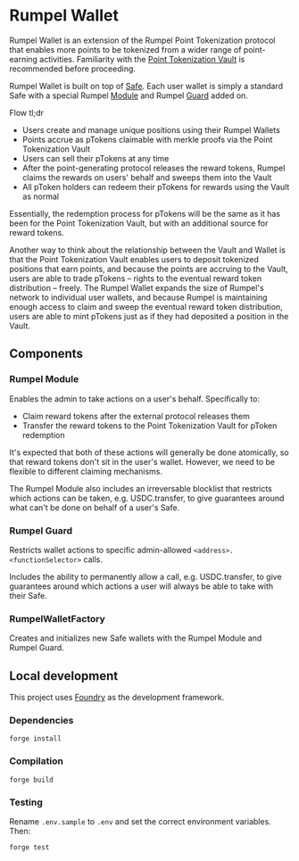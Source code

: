 # Rumpel Wallet

Rumpel Wallet is an extension of the Rumpel Point Tokenization protocol that enables more points to be tokenized from a wider range of point-earning activities. Familiarity with the [Point Tokenization Vault](https://github.com/sense-finance/point-tokenization-vault) is recommended before proceeding.

Rumpel Wallet is built on top of [Safe](https://docs.gnosis.io/safe/latest/). Each user wallet is simply a standard Safe with a special Rumpel [Module](https://docs.safe.global/advanced/smart-account-modules) and Rumpel [Guard](https://docs.safe.global/advanced/smart-account-guards) added on.

Flow tl;dr
- Users create and manage unique positions using their Rumpel Wallets
- Points accrue as pTokens claimable with merkle proofs via the Point Tokenization Vault
- Users can sell their pTokens at any time
- After the point-generating protocol releases the reward tokens, Rumpel claims the rewards on users' behalf and sweeps them into the Vault
- All pToken holders can redeem their pTokens for rewards using the Vault as normal

Essentially, the redemption process for pTokens will be the same as it has been for the Point Tokenization Vault, but with an additional source for reward tokens.

Another way to think about the relationship between the Vault and Wallet is that the Point Tokenization Vault enables users to deposit tokenized positions that earn points, and because the points are accruing to the Vault, users are able to trade pTokens – rights to the eventual reward token distribution – freely. The Rumpel Wallet expands the size of Rumpel's network to individual user wallets, and because Rumpel is maintaining enough access to claim and sweep the eventual reward token distribution, users are able to mint pTokens just as if they had deposited a position in the Vault.

## Components

### Rumpel Module

Enables the admin to take actions on a user's behalf. Specifically to:
- Claim reward tokens after the external protocol releases them
- Transfer the reward tokens to the Point Tokenization Vault for pToken redemption

It's expected that both of these actions will generally be done atomically, so that reward tokens don't sit in the user's wallet. However, we need to be flexible to different claiming mechanisms.

The Rumpel Module also includes an irreversable blocklist that restricts which actions can be taken, e.g. USDC.transfer, to give guarantees around what can't be done on behalf of a user's Safe. 

### Rumpel Guard

Restricts wallet actions to specific admin-allowed `<address>.<functionSelector>` calls. 

Includes the ability to permanently allow a call, e.g. USDC.transfer, to give guarantees around which actions a user will always be able to take with their Safe.

### RumpelWalletFactory

Creates and initializes new Safe wallets with the Rumpel Module and Rumpel Guard.

## Local development

This project uses [Foundry](https://github.com/gakonst/foundry) as the development framework.

### Dependencies

```
forge install
```

### Compilation

```
forge build
```

### Testing

Rename `.env.sample` to `.env` and set the correct environment variables. Then:

```
forge test
```
